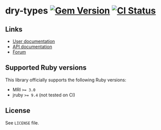 <!--- this file is synced from dry-rb/template-gem project -->

[gem]: https://rubygems.org/gems/dry-types
[actions]: https://github.com/dry-rb/dry-types/actions

# dry-types [![Gem Version](https://badge.fury.io/rb/dry-types.svg)][gem] [![CI Status](https://github.com/dry-rb/dry-types/workflows/CI/badge.svg)][actions]

## Links

* [User documentation](https://dry-rb.org/gems/dry-types)
* [API documentation](http://rubydoc.info/gems/dry-types)
* [Forum](https://discourse.dry-rb.org)

## Supported Ruby versions

This library officially supports the following Ruby versions:

* MRI `>= 3.0`
* jruby `>= 9.4` (not tested on CI)

## License

See `LICENSE` file.
